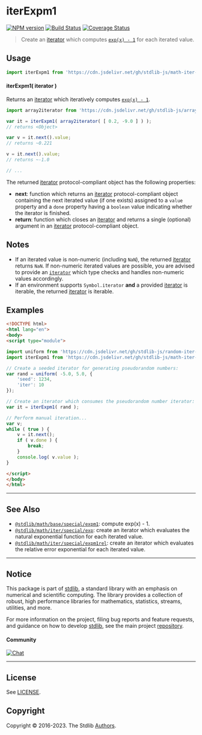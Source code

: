 <!--

@license Apache-2.0

Copyright (c) 2020 The Stdlib Authors.

Licensed under the Apache License, Version 2.0 (the "License");
you may not use this file except in compliance with the License.
You may obtain a copy of the License at

   http://www.apache.org/licenses/LICENSE-2.0

Unless required by applicable law or agreed to in writing, software
distributed under the License is distributed on an "AS IS" BASIS,
WITHOUT WARRANTIES OR CONDITIONS OF ANY KIND, either express or implied.
See the License for the specific language governing permissions and
limitations under the License.

-->

# iterExpm1

[![NPM version][npm-image]][npm-url] [![Build Status][test-image]][test-url] [![Coverage Status][coverage-image]][coverage-url] <!-- [![dependencies][dependencies-image]][dependencies-url] -->

> Create an [iterator][mdn-iterator-protocol] which computes [`exp(x) - 1`][@stdlib/math/base/special/expm1] for each iterated value.

<!-- Section to include introductory text. Make sure to keep an empty line after the intro `section` element and another before the `/section` close. -->

<section class="intro">

</section>

<!-- /.intro -->

<!-- Package usage documentation. -->



<section class="usage">

## Usage

```javascript
import iterExpm1 from 'https://cdn.jsdelivr.net/gh/stdlib-js/math-iter-special-expm1@esm/index.mjs';
```

#### iterExpm1( iterator )

Returns an [iterator][mdn-iterator-protocol] which iteratively computes [`exp(x) - 1`][@stdlib/math/base/special/expm1].

```javascript
import array2iterator from 'https://cdn.jsdelivr.net/gh/stdlib-js/array-to-iterator@esm/index.mjs';

var it = iterExpm1( array2iterator( [ 0.2, -9.0 ] ) );
// returns <Object>

var v = it.next().value;
// returns ~0.221

v = it.next().value;
// returns ~-1.0

// ...
```

The returned [iterator][mdn-iterator-protocol] protocol-compliant object has the following properties:

-   **next**: function which returns an [iterator][mdn-iterator-protocol] protocol-compliant object containing the next iterated value (if one exists) assigned to a `value` property and a `done` property having a `boolean` value indicating whether the iterator is finished.
-   **return**: function which closes an [iterator][mdn-iterator-protocol] and returns a single (optional) argument in an [iterator][mdn-iterator-protocol] protocol-compliant object.

</section>

<!-- /.usage -->

<!-- Package usage notes. Make sure to keep an empty line after the `section` element and another before the `/section` close. -->

<section class="notes">

## Notes

-   If an iterated value is non-numeric (including `NaN`), the returned [iterator][mdn-iterator-protocol] returns `NaN`. If non-numeric iterated values are possible, you are advised to provide an [`iterator`][mdn-iterator-protocol] which type checks and handles non-numeric values accordingly.
-   If an environment supports `Symbol.iterator` **and** a provided [iterator][mdn-iterator-protocol] is iterable, the returned [iterator][mdn-iterator-protocol] is iterable.

</section>

<!-- /.notes -->

<!-- Package usage examples. -->

<section class="examples">

## Examples

<!-- eslint no-undef: "error" -->

```html
<!DOCTYPE html>
<html lang="en">
<body>
<script type="module">

import uniform from 'https://cdn.jsdelivr.net/gh/stdlib-js/random-iter-uniform@esm/index.mjs';
import iterExpm1 from 'https://cdn.jsdelivr.net/gh/stdlib-js/math-iter-special-expm1@esm/index.mjs';

// Create a seeded iterator for generating pseudorandom numbers:
var rand = uniform( -5.0, 5.0, {
    'seed': 1234,
    'iter': 10
});

// Create an iterator which consumes the pseudorandom number iterator:
var it = iterExpm1( rand );

// Perform manual iteration...
var v;
while ( true ) {
    v = it.next();
    if ( v.done ) {
        break;
    }
    console.log( v.value );
}

</script>
</body>
</html>
```

</section>

<!-- /.examples -->

<!-- Section to include cited references. If references are included, add a horizontal rule *before* the section. Make sure to keep an empty line after the `section` element and another before the `/section` close. -->

<section class="references">

</section>

<!-- /.references -->

<!-- Section for related `stdlib` packages. Do not manually edit this section, as it is automatically populated. -->

<section class="related">

* * *

## See Also

-   <span class="package-name">[`@stdlib/math/base/special/expm1`][@stdlib/math/base/special/expm1]</span><span class="delimiter">: </span><span class="description">compute exp(x) - 1.</span>
-   <span class="package-name">[`@stdlib/math/iter/special/exp`][@stdlib/math/iter/special/exp]</span><span class="delimiter">: </span><span class="description">create an iterator which evaluates the natural exponential function for each iterated value.</span>
-   <span class="package-name">[`@stdlib/math/iter/special/expm1rel`][@stdlib/math/iter/special/expm1rel]</span><span class="delimiter">: </span><span class="description">create an iterator which evaluates the relative error exponential for each iterated value.</span>

</section>

<!-- /.related -->

<!-- Section for all links. Make sure to keep an empty line after the `section` element and another before the `/section` close. -->


<section class="main-repo" >

* * *

## Notice

This package is part of [stdlib][stdlib], a standard library with an emphasis on numerical and scientific computing. The library provides a collection of robust, high performance libraries for mathematics, statistics, streams, utilities, and more.

For more information on the project, filing bug reports and feature requests, and guidance on how to develop [stdlib][stdlib], see the main project [repository][stdlib].

#### Community

[![Chat][chat-image]][chat-url]

---

## License

See [LICENSE][stdlib-license].


## Copyright

Copyright &copy; 2016-2023. The Stdlib [Authors][stdlib-authors].

</section>

<!-- /.stdlib -->

<!-- Section for all links. Make sure to keep an empty line after the `section` element and another before the `/section` close. -->

<section class="links">

[npm-image]: http://img.shields.io/npm/v/@stdlib/math-iter-special-expm1.svg
[npm-url]: https://npmjs.org/package/@stdlib/math-iter-special-expm1

[test-image]: https://github.com/stdlib-js/math-iter-special-expm1/actions/workflows/test.yml/badge.svg?branch=main
[test-url]: https://github.com/stdlib-js/math-iter-special-expm1/actions/workflows/test.yml?query=branch:main

[coverage-image]: https://img.shields.io/codecov/c/github/stdlib-js/math-iter-special-expm1/main.svg
[coverage-url]: https://codecov.io/github/stdlib-js/math-iter-special-expm1?branch=main

<!--

[dependencies-image]: https://img.shields.io/david/stdlib-js/math-iter-special-expm1.svg
[dependencies-url]: https://david-dm.org/stdlib-js/math-iter-special-expm1/main

-->

[chat-image]: https://img.shields.io/gitter/room/stdlib-js/stdlib.svg
[chat-url]: https://gitter.im/stdlib-js/stdlib/

[stdlib]: https://github.com/stdlib-js/stdlib

[stdlib-authors]: https://github.com/stdlib-js/stdlib/graphs/contributors

[umd]: https://github.com/umdjs/umd
[es-module]: https://developer.mozilla.org/en-US/docs/Web/JavaScript/Guide/Modules

[deno-url]: https://github.com/stdlib-js/math-iter-special-expm1/tree/deno
[umd-url]: https://github.com/stdlib-js/math-iter-special-expm1/tree/umd
[esm-url]: https://github.com/stdlib-js/math-iter-special-expm1/tree/esm
[branches-url]: https://github.com/stdlib-js/math-iter-special-expm1/blob/main/branches.md

[stdlib-license]: https://raw.githubusercontent.com/stdlib-js/math-iter-special-expm1/main/LICENSE

[mdn-iterator-protocol]: https://developer.mozilla.org/en-US/docs/Web/JavaScript/Reference/Iteration_protocols#The_iterator_protocol

<!-- <related-links> -->

[@stdlib/math/base/special/expm1]: https://github.com/stdlib-js/math-base-special-expm1/tree/esm

[@stdlib/math/iter/special/exp]: https://github.com/stdlib-js/math-iter-special-exp/tree/esm

[@stdlib/math/iter/special/expm1rel]: https://github.com/stdlib-js/math-iter-special-expm1rel/tree/esm

<!-- </related-links> -->

</section>

<!-- /.links -->
